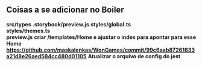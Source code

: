 ## Coisas a se adicionar no Boiler

**src/types**
**.storybook/preview.js**
**styles/global.ts**    
**styles/themes.ts**    
**preview.js**
**criar /templates/Home e ajustar o index para apontar para esse Home https://github.com/maskalenkas/WonGames/commit/99c6aab87261833a21d8e26aed584cc480d01105**
**Atualizar o arquivo de config do jest**